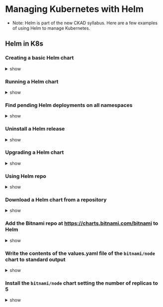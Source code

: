 # Managing Kubernetes with Helm

- Note: Helm is part of the new CKAD syllabus. Here are a few examples of using Helm to manage Kubernetes.

## Helm in K8s

### Creating a basic Helm chart

<details><summary>show</summary>
<p>

</p>
</details>

### Running a Helm chart

<details><summary>show</summary>
<p>

</p>
</details>

### Find pending Helm deployments on all namespaces

<details><summary>show</summary>
<p>

</p>
</details>

### Uninstall a Helm release

<details><summary>show</summary>
<p>

</p>
</details>

### Upgrading a Helm chart

<details><summary>show</summary>
<p>

</p>
</details>

### Using Helm repo

<details><summary>show</summary>
<p>

</p>
</details>

### Download a Helm chart from a repository 

<details><summary>show</summary>
<p>

</p>
</details>

### Add the Bitnami repo at https://charts.bitnami.com/bitnami to Helm
<details><summary>show</summary>
<p>
  
</p>
</details>

### Write the contents of the values.yaml file of the `bitnami/node` chart to standard output
<details><summary>show</summary>
<p>
  
</p>
</details>

### Install the `bitnami/node` chart setting the number of replicas to 5
<details><summary>show</summary>
<p>

</p>
</details>


